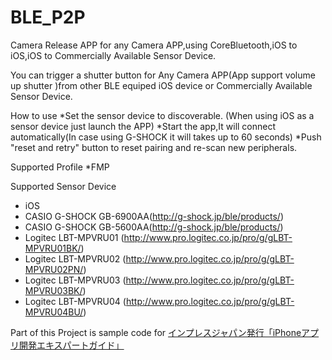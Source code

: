 BLE_P2P
=======
Camera Release APP for any Camera APP,using CoreBluetooth,iOS to iOS,iOS to Commercially Available Sensor Device. 

You can trigger a shutter button for Any Camera APP(App support volume up shutter )from other BLE equiped iOS device or Commercially Available Sensor Device.

How to use
*Set the sensor device to discoverable.
(When using iOS as a sensor device just launch the APP)
*Start the app,It will connect automatically(In case using G-SHOCK it will takes up to 60 seconds)
*Push "reset and retry" button to reset pairing and re-scan new peripherals.

Supported Profile
*FMP

Supported Sensor Device
* iOS
* CASIO G-SHOCK GB-6900AA(http://g-shock.jp/ble/products/)
* CASIO G-SHOCK GB-5600AA(http://g-shock.jp/ble/products/)
* Logitec LBT-MPVRU01 (http://www.pro.logitec.co.jp/pro/g/gLBT-MPVRU01BK/)
* Logitec LBT-MPVRU02 (http://www.pro.logitec.co.jp/pro/g/gLBT-MPVRU02PN/)
* Logitec LBT-MPVRU03 (http://www.pro.logitec.co.jp/pro/g/gLBT-MPVRU03BK/)
* Logitec LBT-MPVRU04 (http://www.pro.logitec.co.jp/pro/g/gLBT-MPVRU04BU/)


Part of this Project is sample code for [インプレスジャパン発行「iPhoneアプリ開発エキスパートガイド」](
http://www.amazon.co.jp/iPhoneアプリ開発エキスパートガイド-iOS-6対応-加藤-寛人/dp/4844333852/ref=sr_1_1?s=books&ie=UTF8&qid=1364099948&sr=1-1
)
